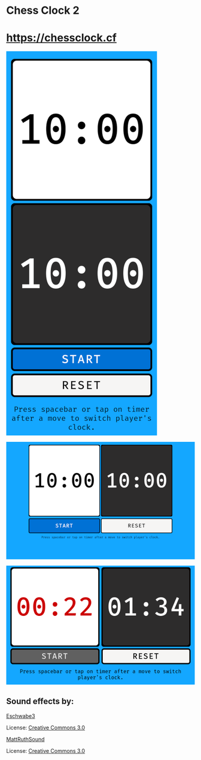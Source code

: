 # Chess Clock 2

# https://chessclock.cf

![screenshot1](images/screenshot1.png)

![screenshot2](images/screenshot2.png)

![screenshot3](images/screenshot3.png)


## Sound effects by:

[Eschwabe3](https://freesound.org/people/Eschwabe3/)

License: [Creative Commons 3.0](https://creativecommons.org/licenses/by/3.0/)


[MattRuthSound](https://freesound.org/people/MattRuthSound/sounds/561660/)

License: [Creative Commons 3.0](https://creativecommons.org/licenses/by/3.0/)
